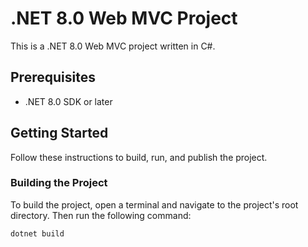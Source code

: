 # .NET 8.0 Web MVC Project

This is a  .NET 8.0 Web MVC project written in C#.

## Prerequisites

- .NET 8.0 SDK or later

## Getting Started

Follow these instructions to build, run, and publish the project.

### Building the Project

To build the project, open a terminal and navigate to the project's root directory. Then run the following command:

```sh
dotnet build
